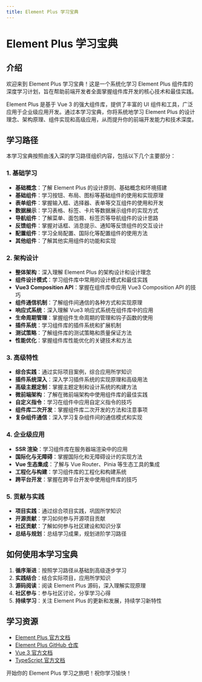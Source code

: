 ```yaml
---
title: Element Plus 学习宝典
---
```


# Element Plus 学习宝典

## 介绍

欢迎来到 Element Plus 学习宝典！这是一个系统化学习 Element Plus 组件库的深度学习计划，旨在帮助前端开发者全面掌握组件库开发的核心技术和最佳实践。

Element Plus 是基于 Vue 3 的强大组件库，提供了丰富的 UI 组件和工具，广泛应用于企业级应用开发。通过本学习宝典，你将系统地学习 Element Plus 的设计理念、架构原理、组件实现和高级应用，从而提升你的前端开发能力和技术深度。

## 学习路径

本学习宝典按照由浅入深的学习路径组织内容，包括以下几个主要部分：

### 1. 基础学习

- **基础概念**：了解 Element Plus 的设计原则、基础概念和环境搭建
- **基础组件**：学习按钮、布局、图标等基础组件的使用和实现原理
- **表单组件**：掌握输入框、选择器、表单等交互组件的使用和开发
- **数据展示**：学习表格、标签、卡片等数据展示组件的实现方式
- **导航组件**：了解菜单、面包屑、标签页等导航组件的设计思路
- **反馈组件**：掌握对话框、消息提示、通知等反馈组件的交互设计
- **配置组件**：学习全局配置、国际化等配置组件的使用方法
- **其他组件**：了解其他实用组件的功能和实现

### 2. 架构设计

- **整体架构**：深入理解 Element Plus 的架构设计和设计理念
- **组件设计模式**：学习组件库中常用的设计模式和最佳实践
- **Vue3 Composition API**：掌握在组件库中应用 Vue3 Composition API 的技巧
- **组件通信机制**：了解组件间通信的各种方式和实现原理
- **响应式系统**：深入理解 Vue3 响应式系统在组件库中的应用
- **生命周期管理**：掌握组件生命周期的管理和钩子函数的使用
- **插件系统**：学习组件库的插件系统和扩展机制
- **测试策略**：了解组件库的测试策略和质量保证方法
- **性能优化**：掌握组件库性能优化的关键技术和方法

### 3. 高级特性

- **综合实践**：通过实际项目案例，综合应用所学知识
- **插件系统深入**：深入学习插件系统的实现原理和高级用法
- **高级主题定制**：掌握主题定制和设计系统的构建方法
- **微前端架构**：了解在微前端架构中使用组件库的最佳实践
- **自定义指令**：学习在组件中应用自定义指令的技巧
- **组件库二次开发**：掌握组件库二次开发的方法和注意事项
- **复杂组件通信**：深入学习复杂组件间的通信模式和实现

### 4. 企业级应用

- **SSR 渲染**：学习组件库在服务器端渲染中的应用
- **国际化与无障碍**：掌握国际化和无障碍设计的实现方法
- **Vue 生态集成**：了解与 Vue Router、Pinia 等生态工具的集成
- **工程化与构建**：学习组件库的工程化和构建系统
- **跨平台开发**：掌握在跨平台开发中使用组件库的技巧

### 5. 贡献与实践

- **项目实践**：通过综合项目实践，巩固所学知识
- **开源贡献**：学习如何参与开源项目贡献
- **社区贡献**：了解如何参与社区建设和知识分享
- **总结与规划**：总结学习成果，规划进阶学习路径

## 如何使用本学习宝典

1. **循序渐进**：按照学习路径从基础到高级逐步学习
2. **实践结合**：结合实际项目，应用所学知识
3. **源码阅读**：阅读 Element Plus 源码，深入理解实现原理
4. **社区参与**：参与社区讨论，分享学习心得
5. **持续学习**：关注 Element Plus 的更新和发展，持续学习新特性

## 学习资源

- [Element Plus 官方文档](https://element-plus.org/)
- [Element Plus GitHub 仓库](https://github.com/element-plus/element-plus)
- [Vue 3 官方文档](https://v3.vuejs.org/)
- [TypeScript 官方文档](https://www.typescriptlang.org/)

开始你的 Element Plus 学习之旅吧！祝你学习愉快！